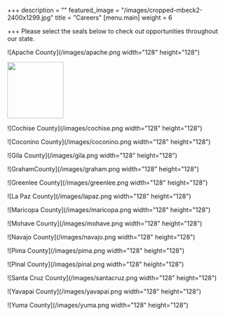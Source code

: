 +++
description = ""
featured_image = "/images/cropped-mbeck2-2400x1299.jpg"
title = "Careers"
[menu.main]
weight = 6

+++
Please select the seals below to check out opportunities throughout our state.

![Apache County](/images/apache.png width="128" height="128")

<img src="/images/apage.png" width="128px" height="128px" />

![Cochise County](/images/cochise.png width="128" height="128")

![Coconino County](/images/coconino.png width="128" height="128")

![Gila County](/images/gila.png width="128" height="128")

![GrahamCounty](/images/graham.png width="128" height="128")

![Greenlee County](/images/greenlee.png width="128" height="128")

![La Paz County](/images/lapaz.png width="128" height="128")

![Maricopa County](/images/maricopa.png width="128" height="128")

![Mohave County](/images/mohave.png width="128" height="128")

![Navajo County](/images/navajo.png width="128" height="128")

![Pima County](/images/pima.png width="128" height="128")

![Pinal County](/images/pinal.png width="128" height="128")

![Santa Cruz County](/images/santacruz.png width="128" height="128")

![Yavapai County](/images/yavapai.png width="128" height="128")

![Yuma County](/images/yuma.png width="128" height="128")